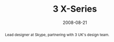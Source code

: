 ---
eleventyExcludeFromCollections: true

permalink: "mobile/series-60/x-series/index.html"
eleventyNavigation:
  key: 3 X-Series
  parent: Projects

layout: article.njk
title: 3 X-Series
client: Skype
partner: 3
date: 2008-08-21
abstract: Lead designer at Skype, partnering with 3 UK's design team.
headline: Use Skype on the move with X-Series
collaborators:
 - Gavin Edmonds
 - David Powell
 - Bina Garden
 - Justin Buck
text:
  - Lorem ipsum dolor sit amet, consectetur adipiscing elit, sed do eiusmod
    tempor incididunt ut labore et dolore magna aliqua. Ultricies tristique
    nulla aliquet enim tortor at auctor urna nunc. 
  - Suspendisse potenti nullam ac tortor vitae purus faucibus ornare
    suspendisse. Scelerisque felis imperdiet proin fermentum leo vel orci porta.
  - Sit amet justo donec enim diam vulputate ut pharetra sit. Enim nunc faucibus
    a pellentesque sit amet. Diam quis enim lobortis scelerisque fermentum dui
    faucibus. 
  - Aliquam eleifend mi in nulla posuere. Et netus et malesuada fames ac turpis
    egestas integer. Velit euismod in pellentesque massa placerat.
media:
  - _placeholder.png
tags:
  - mobile
---